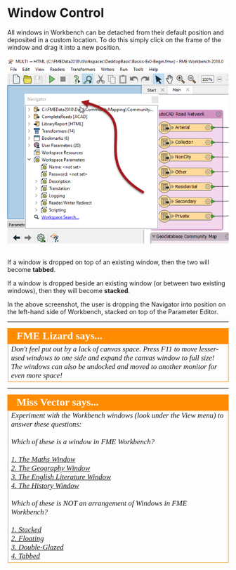 # Window Control #
All windows in Workbench can be detached from their default position and deposited in a custom location. To do this simply click on the frame of the window and drag it into a new position.

![](./Images/Img1.014.DraggingWindow.png)

<br>If a window is dropped on top of an existing window, then the two will become **tabbed**.

If a window is dropped beside an existing window (or between two existing windows), then they will become **stacked**.

In the above screenshot, the user is dropping the Navigator into position on the left-hand side of Workbench, stacked on top of the Parameter Editor.


<!--Person X Says Section-->

---

<table style="border-spacing: 0px">
<tr>
<td style="vertical-align:middle;background-color:darkorange;border: 2px solid darkorange">
<i class="fa fa-quote-left fa-lg fa-pull-left fa-fw" style="color:white;padding-right: 12px;vertical-align:text-top"></i>
<span style="color:white;font-size:x-large;font-weight: bold;font-family:serif">FME Lizard says...</span>
</td>
</tr>

<tr>
<td style="border: 1px solid darkorange">
<span style="font-family:serif; font-style:italic; font-size:larger">
Don't feel put out by a lack of canvas space. Press F11 to move lesser-used windows to one side and expand the canvas window to full size! The windows can also be undocked and moved to another monitor for even more space!
</span>
</td>
</tr>
</table>

---

<!--Person X Says Section-->

<table style="border-spacing: 0px">
<tr>
<td style="vertical-align:middle;background-color:darkorange;border: 2px solid darkorange">
<i class="fa fa-quote-left fa-lg fa-pull-left fa-fw" style="color:white;padding-right: 12px;vertical-align:text-top"></i>
<span style="color:white;font-size:x-large;font-weight: bold;font-family:serif">Miss Vector says...</span>
</td>
</tr>

<tr>
<td style="border: 1px solid darkorange">
<span style="font-family:serif; font-style:italic; font-size:larger">
Experiment with the Workbench windows (look under the View menu) to answer these questions:
<br><br>Which of these is a window in FME Workbench?
<br><br><a href="http://52.73.3.37/fmedatastreaming/Manual/QAResponse2017.fmw?chapter=1&question=5&answer=1&DestDataset_TEXTLINE=C%3A%5CFMEOutput%5CQAResponse.html">1. The Maths Window</a>
<br><a href="http://52.73.3.37/fmedatastreaming/Manual/QAResponse2017.fmw?chapter=1&question=5&answer=2&DestDataset_TEXTLINE=C%3A%5CFMEOutput%5CQAResponse.html">2. The Geography Window</a>
<br><a href="http://52.73.3.37/fmedatastreaming/Manual/QAResponse2017.fmw?chapter=1&question=5&answer=3&DestDataset_TEXTLINE=C%3A%5CFMEOutput%5CQAResponse.html">3. The English Literature Window</a>
<br><a href="http://52.73.3.37/fmedatastreaming/Manual/QAResponse2017.fmw?chapter=1&question=5&answer=4&DestDataset_TEXTLINE=C%3A%5CFMEOutput%5CQAResponse.html">4. The History Window</a>
<br><br>Which of these is NOT an arrangement of Windows in FME Workbench?
<br><br><a href="http://52.73.3.37/fmedatastreaming/Manual/QAResponse2017.fmw?chapter=1&question=6&answer=1&DestDataset_TEXTLINE=C%3A%5CFMEOutput%5CQAResponse.html">1. Stacked</a>
<br><a href="http://52.73.3.37/fmedatastreaming/Manual/QAResponse2017.fmw?chapter=1&question=6&answer=2&DestDataset_TEXTLINE=C%3A%5CFMEOutput%5CQAResponse.html">2. Floating</a>
<br><a href="http://52.73.3.37/fmedatastreaming/Manual/QAResponse2017.fmw?chapter=1&question=6&answer=3&DestDataset_TEXTLINE=C%3A%5CFMEOutput%5CQAResponse.html">3. Double-Glazed</a>
<br><a href="http://52.73.3.37/fmedatastreaming/Manual/QAResponse2017.fmw?chapter=1&question=6&answer=4&DestDataset_TEXTLINE=C%3A%5CFMEOutput%5CQAResponse.html">4. Tabbed</a>
</span>
</td>
</tr>
</table>
